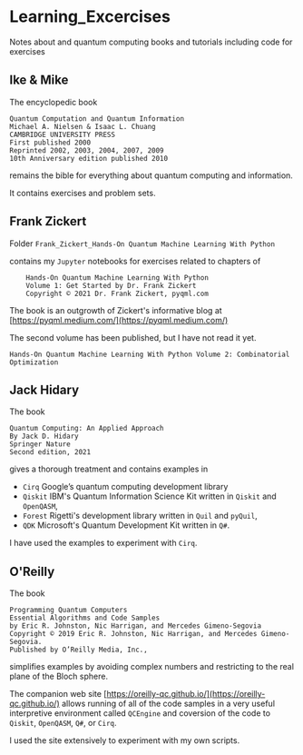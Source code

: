 # Learning_Excercises
Notes about and quantum computing books and tutorials
including code for exercises

## Ike & Mike
The encyclopedic book
```
Quantum Computation and Quantum Information
Michael A. Nielsen & Isaac L. Chuang
CAMBRIDGE UNIVERSITY PRESS
First published 2000
Reprinted 2002, 2003, 2004, 2007, 2009
10th Anniversary edition published 2010
```
remains the bible for everything about quantum computing and information.

It contains exercises and problem sets.

## Frank Zickert
Folder
`
Frank_Zickert_Hands-On Quantum Machine Learning With Python
`

contains my `Jupyter` notebooks for exercises related to chapters of
```
    Hands-On Quantum Machine Learning With Python
    Volume 1: Get Started by Dr. Frank Zickert
    Copyright © 2021 Dr. Frank Zickert, pyqml.com
```
The book is an outgrowth of Zickert's informative blog at
[https://pyqml.medium.com/](https://pyqml.medium.com/)

The second volume has been published, but I have not read it yet.
```
Hands-On Quantum Machine Learning With Python Volume 2: Combinatorial Optimization
```

## Jack Hidary
The book
```
Quantum Computing: An Applied Approach
By Jack D. Hidary
Springer Nature
Second edition, 2021
```
gives a thorough treatment and contains examples in
- `Cirq` Google’s quantum computing development library
- `Qiskit` IBM's Quantum Information Science Kit written in `Qiskit` and `OpenQASM`, 
- `Forest` Rigetti's development library written in `Quil` and `pyQuil`,
- `QDK` Microsoft's Quantum Development Kit written in `Q#`.

I have used the examples to experiment with `Cirq`.

## O'Reilly
The book
```
Programming Quantum Computers
Essential Algorithms and Code Samples
by Eric R. Johnston, Nic Harrigan, and Mercedes Gimeno-Segovia
Copyright © 2019 Eric R. Johnston, Nic Harrigan, and Mercedes Gimeno-Segovia.
Published by O’Reilly Media, Inc.,
```
simplifies examples by avoiding complex numbers and restricting to the real plane of the Bloch sphere.

The companion web site [https://oreilly-qc.github.io/](https://oreilly-qc.github.io/)
allows running of all of the code samples in a very useful interpretive environment
called `QCEngine` and coversion of the code to `Qiskit`, `OpenQASM`, `Q#`, or `Cirq`.

I used the site extensively to experiment with my own scripts.

